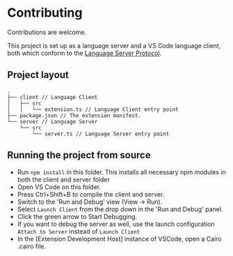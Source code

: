 # Contributing

Contributions are welcome.  

This project is set up as a language server and a VS Code language client, both which conform to the [Language Server Protocol](https://langserver.org/).

## Project layout

```
.
├── client // Language Client
│   ├── src
│   │   └── extension.ts // Language Client entry point
├── package.json // The extension manifest.
└── server // Language Server
    └── src
        └── server.ts // Language Server entry point
```

## Running the project from source

- Run `npm install` in this folder. This installs all necessary npm modules in both the client and server folder
- Open VS Code on this folder.
- Press Ctrl+Shift+B to compile the client and server.
- Switch to the 'Run and Debug' view (View -> Run).
- Select `Launch Client` from the drop down in the 'Run and Debug' panel.
- Click the green arrow to Start Debugging.
- If you want to debug the server as well, use the launch configuration `Attach to Server` instead of `Launch Client`
- In the [Extension Development Host] instance of VSCode, open a Cairo .cairo file.
